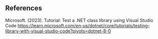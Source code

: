 ## References

Microsoft. (2023). Tutorial: Test a .NET class library using Visual Studio Code
  https://learn.microsoft.com/en-us/dotnet/core/tutorials/testing-library-with-visual-studio-code?pivots=dotnet-8-0